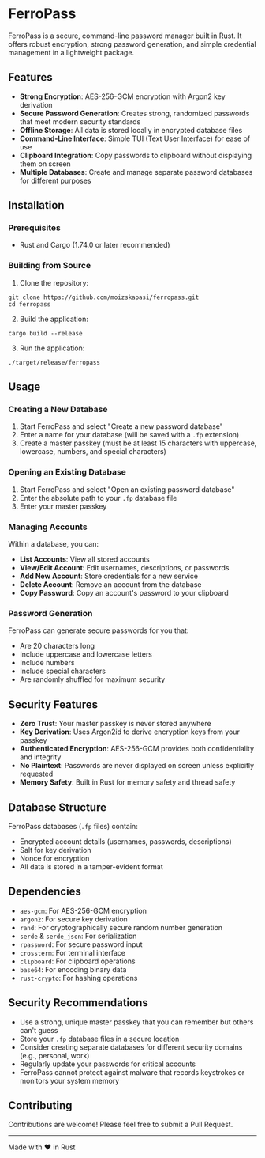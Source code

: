 # FerroPass

FerroPass is a secure, command-line password manager built in Rust. It offers robust encryption, strong password generation, and simple credential management in a lightweight package.

## Features

- **Strong Encryption**: AES-256-GCM encryption with Argon2 key derivation
- **Secure Password Generation**: Creates strong, randomized passwords that meet modern security standards
- **Offline Storage**: All data is stored locally in encrypted database files
- **Command-Line Interface**: Simple TUI (Text User Interface) for ease of use
- **Clipboard Integration**: Copy passwords to clipboard without displaying them on screen
- **Multiple Databases**: Create and manage separate password databases for different purposes

## Installation

### Prerequisites

- Rust and Cargo (1.74.0 or later recommended)

### Building from Source

1. Clone the repository:
```
git clone https://github.com/moizskapasi/ferropass.git
cd ferropass
```

2. Build the application:
```
cargo build --release
```

3. Run the application:
```
./target/release/ferropass
```

## Usage

### Creating a New Database

1. Start FerroPass and select "Create a new password database"
2. Enter a name for your database (will be saved with a `.fp` extension)
3. Create a master passkey (must be at least 15 characters with uppercase, lowercase, numbers, and special characters)

### Opening an Existing Database

1. Start FerroPass and select "Open an existing password database"
2. Enter the absolute path to your `.fp` database file
3. Enter your master passkey

### Managing Accounts

Within a database, you can:

- **List Accounts**: View all stored accounts
- **View/Edit Account**: Edit usernames, descriptions, or passwords
- **Add New Account**: Store credentials for a new service
- **Delete Account**: Remove an account from the database
- **Copy Password**: Copy an account's password to your clipboard

### Password Generation

FerroPass can generate secure passwords for you that:
- Are 20 characters long
- Include uppercase and lowercase letters
- Include numbers
- Include special characters
- Are randomly shuffled for maximum security

## Security Features

- **Zero Trust**: Your master passkey is never stored anywhere
- **Key Derivation**: Uses Argon2id to derive encryption keys from your passkey
- **Authenticated Encryption**: AES-256-GCM provides both confidentiality and integrity
- **No Plaintext**: Passwords are never displayed on screen unless explicitly requested
- **Memory Safety**: Built in Rust for memory safety and thread safety

## Database Structure

FerroPass databases (`.fp` files) contain:
- Encrypted account details (usernames, passwords, descriptions)
- Salt for key derivation
- Nonce for encryption
- All data is stored in a tamper-evident format

## Dependencies

- `aes-gcm`: For AES-256-GCM encryption
- `argon2`: For secure key derivation
- `rand`: For cryptographically secure random number generation
- `serde` & `serde_json`: For serialization
- `rpassword`: For secure password input
- `crossterm`: For terminal interface
- `clipboard`: For clipboard operations
- `base64`: For encoding binary data
- `rust-crypto`: For hashing operations

## Security Recommendations

- Use a strong, unique master passkey that you can remember but others can't guess
- Store your `.fp` database files in a secure location
- Consider creating separate databases for different security domains (e.g., personal, work)
- Regularly update your passwords for critical accounts
- FerroPass cannot protect against malware that records keystrokes or monitors your system memory

## Contributing

Contributions are welcome! Please feel free to submit a Pull Request.

---

Made with ♥ in Rust
